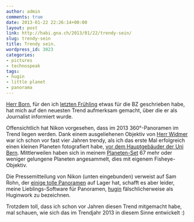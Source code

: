 ```yaml
---
author: admin
comments: true
date: 2013-01-22 22:26:14+00:00
layout: post
link: http://habi.gna.ch/2013/01/22/trendy-sein/
slug: trendy-sein
title: Trendy sein.
wordpress_id: 3023
categories:
- pictures
- technospeak
tags:
- hugin
- little planet
- panorama
---
```


[Herr Born](http://www.borniert.com), für den ich [letzten Frühling](http://habi.gna.ch/2012/03/08/planeten-bauen-und-filme-fotografieren/) etwas für die BZ geschrieben habe, hat mich auf den neuesten Trend aufmerksam gemacht, über die er als Journalist informiert wurde.




Offensichtlich hat Nikon vorgesehen, dass im 2013 360°-Panoramen im Trend liegen werden. Dank einem ausgeliehenen Objektiv von [Herr Widmer](http://blog.dasrecht.net) war ich schon vor fast vier Jahren trendy, als ich das erste Mal erfolgreich einen kleinen Planeten fotografiert habe, [vor dem Hauptgebäuder der Uni Bern](http://www.flickr.com/photos/habi/3708669593/). Mittlerweilen haben sich in meinem [Planeten-Set](http://www.flickr.com/photos/habi/sets/72157627396346402/) 67 mehr oder weniger gelungene Planeten angesammelt, dies mit eigenem Fisheye-Objektiv.




Die Pressemitteilung von Nikon (unten eingebunden) verweist auf Sam Rohn, der [einige tolle Panoramen](http://www.samrohn.com/360-panoramic-photography/) auf Lager hat, schafft es aber leider, meine Lieblings-Software für Panoramen, [hugin](http://hugin.sourceforge.net) fälschlicherweise als Huginwork zu bezeichnen.




Trotzdem toll, dass ich schon vor Jahren diesen Trend mitgemacht habe, mal schauen, wie sich das im Trendjahr 2013 in diesem Sinne entwickelt :)  




